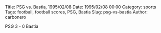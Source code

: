 Title: PSG vs. Bastia, 1995/02/08
Date: 1995/02/08 00:00
Category: sports
Tags: football, football scores, PSG, Bastia
Slug: psg-vs-bastia
Author: carbonero


PSG 3 - 0 Bastia

